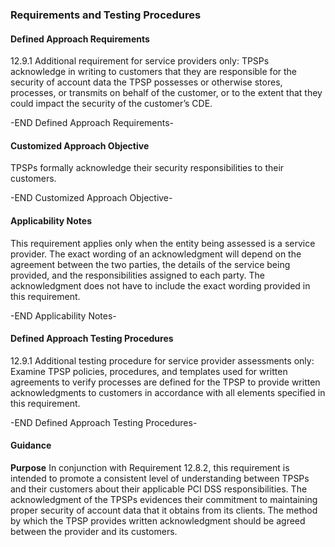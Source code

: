 ### Requirements and Testing Procedures

#### Defined Approach Requirements
12.9.1 Additional requirement for service providers only: TPSPs acknowledge in writing to customers that they are responsible for the security of account data the TPSP possesses or otherwise stores, processes, or transmits on behalf of the customer, or to the extent that they could impact the security of the customer’s CDE.

-END Defined Approach Requirements- 
#### Customized Approach Objective
TPSPs formally acknowledge their security responsibilities to their customers.

-END Customized Approach Objective- 
#### Applicability Notes
This requirement applies only when the entity being assessed is a service provider.
The exact wording of an acknowledgment will depend on the agreement between the two parties, the details of the service being provided, and the responsibilities assigned to each party. The acknowledgment does not have to include the exact wording provided in this requirement.

-END Applicability Notes- 
#### Defined Approach Testing Procedures
12.9.1 Additional testing procedure for service provider assessments only: Examine TPSP policies, procedures, and templates used for written agreements to verify processes are defined for the TPSP to provide written acknowledgments to customers in accordance with all elements specified in this requirement.

-END Defined Approach Testing Procedures- 
#### Guidance
**Purpose**
In conjunction with Requirement 12.8.2, this requirement is intended to promote a consistent level of understanding between TPSPs and their customers about their applicable PCI DSS responsibilities. The acknowledgment of the TPSPs evidences their commitment to maintaining proper security of account data that it obtains from its clients.
The method by which the TPSP provides written acknowledgment should be agreed between the provider and its customers.